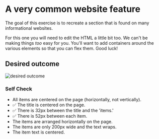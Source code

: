 # A very common website feature

The goal of this exercise is to recreate a section that is found on many informational websites.

For this one you will need to edit the HTML a little bit too. We can't be making things _too_ easy for you. You'll want to add containers around the various elements so that you can flex them. Good luck!

## Desired outcome

![desired outcome](./desired-outcome.png)

### Self Check

- All items are centered on the page (horizontally, not vertically).
- ✅ The title is centered on the page.
- ✅ There is 32px between the title and the 'items.'
- ✅ There is 52px between each item.
- The items are arranged horizontally on the page.
- The items are only 200px wide and the text wraps.
- The item text is centered.
